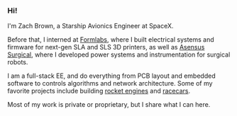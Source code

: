 ### Hi!

I'm Zach Brown, a Starship Avionics Engineer at SpaceX.

Before that, I interned at [Formlabs](https://formlabs.com), where I built electrical systems and firmware for next-gen SLA and SLS 3D printers, as well as [Asensus Surgical](https://asensus.com/), where I developed power systems and instrumentation for surgical robots.

I am a full-stack EE, and do everything from PCB layout and embedded software to controls algorithms and network architecture. Some of my favorite projects include building [rocket engines](https://www.youtube.com/watch?v=cRwU7fVsK0E) and [racecars](https://www.youtube.com/channel/UCbYI9bH2k-ggW2idGL_oSUA).

Most of my work is private or proprietary, but I share what I can here. 
